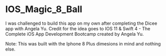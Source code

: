 # IOS_Magic_8_Ball
 I was challenged to build this app on my own after completing the Dicee app with Angela Yu.  Credit for the idea goes to IOS 11 & Swift 4 - The Complete iOS App Development Bootcamp created by Angela Yu. 
 
 Note: This was built with the Iphone 8 Plus dimesions in mind and nothing else.
